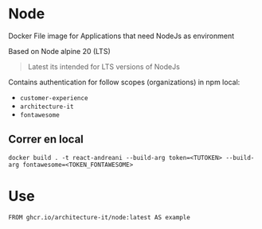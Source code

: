 # Node

Docker File image for Applications that need NodeJs as environment

Based on Node alpine 20 (LTS)

> Latest its intended for LTS versions of NodeJs

Contains authentication for follow scopes (organizations) in npm local:

- `customer-experience`
- `architecture-it`
- `fontawesome`

## Correr en local

`docker build . -t react-andreani --build-arg token=<TUTOKEN> --build-arg fontawesome=<TOKEN_FONTAWESOME>`

# Use

```bash
FROM ghcr.io/architecture-it/node:latest AS example
```
